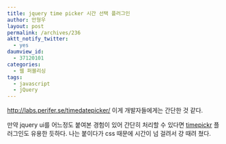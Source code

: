 ```yaml
---
title: jquery time picker 시간 선택 플러그인
author: 안형우
layout: post
permalink: /archives/236
aktt_notify_twitter:
  - yes
daumview_id:
  - 37120101
categories:
  - 웹 퍼블리싱
tags:
  - javascript
  - jQuery
---
```

<a href="https://github.com/perifer/timePicker" target="_blank">http://labs.perifer.se/timedatepicker/</a> 이게 개발자들에게는 간단한 것 같다.

만약 jquery ui를 어느정도 붙여본 경험이 있어 간단히 처리할 수 있다면 <a href="http://haineault.com/media/jquery/ui-timepickr/page/" target="_blank">timepickr</a> 플러그인도 유용한 듯하다. 나는 붙이다가 css 때문에 시간이 넘 걸려서 걍 때려 쳤다.